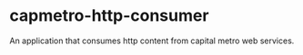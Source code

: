 # capmetro-http-consumer

An application that consumes http content from capital metro web services.
